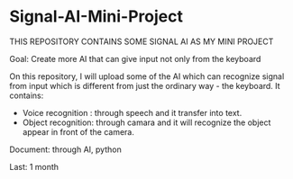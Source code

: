 # Signal-AI-Mini-Project
THIS REPOSITORY CONTAINS SOME SIGNAL AI AS MY MINI PROJECT 

Goal: Create more AI that can give input not only from the keyboard

On this repository, I will upload some of the AI which can recognize signal from input which is different from just the ordinary way - the keyboard. It contains:
  - Voice recognition : through speech and it transfer into text.
  - Object recognition: through camara and it will recognize the object appear in front of the camera.

Document: through AI, python

Last: 1 month
